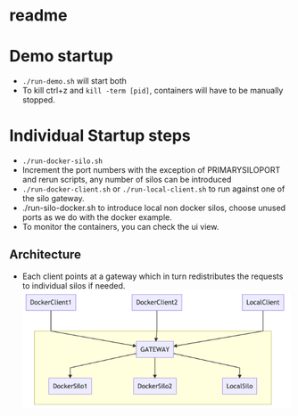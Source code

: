 # readme
# Demo startup
* `./run-demo.sh` will start both
* To kill ctrl+z and `kill -term [pid]`, containers will have to be manually stopped.
# Individual Startup steps
* `./run-docker-silo.sh`
* Increment the port numbers with the exception of PRIMARYSILOPORT and rerun scripts, any number of silos can be introduced
* `./run-docker-client.sh` or `./run-local-client.sh` to run against one of the silo gateway. 
* ./run-silo-docker.sh to introduce local non docker silos, choose unused ports as we do with the docker example.
* To monitor the containers, you can check the ui view.

## Architecture
* Each client points at a gateway which in turn redistributes the requests to individual silos if needed.
![Cluster of silos](imgs/cluster.png)
